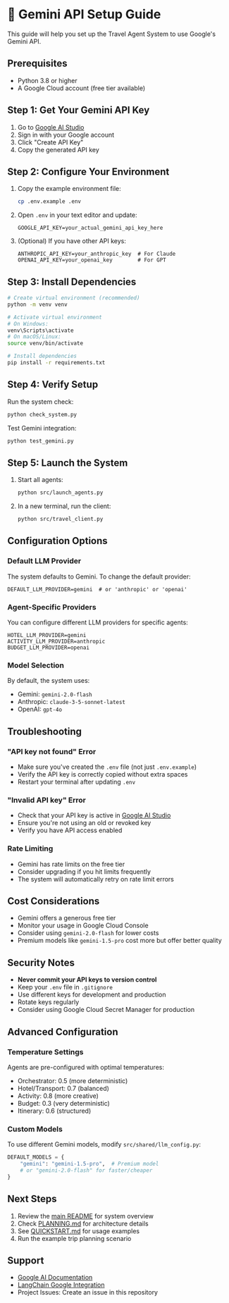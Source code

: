 # 🚀 Gemini API Setup Guide

This guide will help you set up the Travel Agent System to use Google's Gemini API.

## Prerequisites

- Python 3.8 or higher
- A Google Cloud account (free tier available)

## Step 1: Get Your Gemini API Key

1. Go to [Google AI Studio](https://makersuite.google.com/app/apikey)
2. Sign in with your Google account
3. Click "Create API Key"
4. Copy the generated API key

## Step 2: Configure Your Environment

1. Copy the example environment file:
   ```bash
   cp .env.example .env
   ```

2. Open `.env` in your text editor and update:
   ```env
   GOOGLE_API_KEY=your_actual_gemini_api_key_here
   ```

3. (Optional) If you have other API keys:
   ```env
   ANTHROPIC_API_KEY=your_anthropic_key  # For Claude
   OPENAI_API_KEY=your_openai_key        # For GPT
   ```

## Step 3: Install Dependencies

```bash
# Create virtual environment (recommended)
python -m venv venv

# Activate virtual environment
# On Windows:
venv\Scripts\activate
# On macOS/Linux:
source venv/bin/activate

# Install dependencies
pip install -r requirements.txt
```

## Step 4: Verify Setup

Run the system check:
```bash
python check_system.py
```

Test Gemini integration:
```bash
python test_gemini.py
```

## Step 5: Launch the System

1. Start all agents:
   ```bash
   python src/launch_agents.py
   ```

2. In a new terminal, run the client:
   ```bash
   python src/travel_client.py
   ```

## Configuration Options

### Default LLM Provider

The system defaults to Gemini. To change the default provider:

```env
DEFAULT_LLM_PROVIDER=gemini  # or 'anthropic' or 'openai'
```

### Agent-Specific Providers

You can configure different LLM providers for specific agents:

```env
HOTEL_LLM_PROVIDER=gemini
ACTIVITY_LLM_PROVIDER=anthropic
BUDGET_LLM_PROVIDER=openai
```

### Model Selection

By default, the system uses:
- Gemini: `gemini-2.0-flash`
- Anthropic: `claude-3-5-sonnet-latest`
- OpenAI: `gpt-4o`

## Troubleshooting

### "API key not found" Error
- Make sure you've created the `.env` file (not just `.env.example`)
- Verify the API key is correctly copied without extra spaces
- Restart your terminal after updating `.env`

### "Invalid API key" Error
- Check that your API key is active in [Google AI Studio](https://makersuite.google.com/app/apikey)
- Ensure you're not using an old or revoked key
- Verify you have API access enabled

### Rate Limiting
- Gemini has rate limits on the free tier
- Consider upgrading if you hit limits frequently
- The system will automatically retry on rate limit errors

## Cost Considerations

- Gemini offers a generous free tier
- Monitor your usage in Google Cloud Console
- Consider using `gemini-2.0-flash` for lower costs
- Premium models like `gemini-1.5-pro` cost more but offer better quality

## Security Notes

- **Never commit your API keys to version control**
- Keep your `.env` file in `.gitignore`
- Use different keys for development and production
- Rotate keys regularly
- Consider using Google Cloud Secret Manager for production

## Advanced Configuration

### Temperature Settings

Agents are pre-configured with optimal temperatures:
- Orchestrator: 0.5 (more deterministic)
- Hotel/Transport: 0.7 (balanced)
- Activity: 0.8 (more creative)
- Budget: 0.3 (very deterministic)
- Itinerary: 0.6 (structured)

### Custom Models

To use different Gemini models, modify `src/shared/llm_config.py`:

```python
DEFAULT_MODELS = {
    "gemini": "gemini-1.5-pro",  # Premium model
    # or "gemini-2.0-flash" for faster/cheaper
}
```

## Next Steps

1. Review the [main README](README.md) for system overview
2. Check [PLANNING.md](PLANNING.md) for architecture details
3. See [QUICKSTART.md](docs/QUICKSTART.md) for usage examples
4. Run the example trip planning scenario

## Support

- [Google AI Documentation](https://ai.google.dev/docs)
- [LangChain Google Integration](https://python.langchain.com/docs/integrations/chat/google_generative_ai)
- Project Issues: Create an issue in this repository